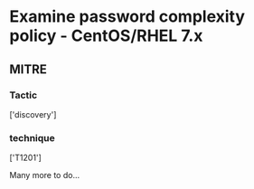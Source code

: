 # Examine password complexity policy - CentOS/RHEL 7.x

## MITRE

### Tactic
['discovery']

### technique
['T1201']

Many more to do...
